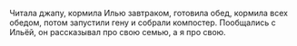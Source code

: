 Читала джапу, кормила Илью завтраком, готовила обед, кормила всех обедом, потом запустили гену и собрали компостер. Пообщались с Ильёй, он рассказывал про свою семью, а я про свою.